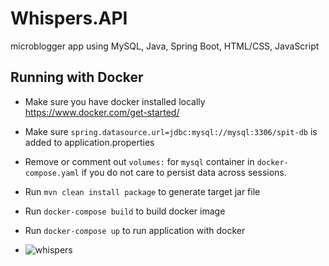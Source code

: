 # Whispers.API

microblogger app using MySQL, Java, Spring Boot, HTML/CSS, JavaScript

## Running with Docker
* Make sure you have docker installed locally https://www.docker.com/get-started/
* Make sure `spring.datasource.url=jdbc:mysql://mysql:3306/spit-db` is added to application.properties
* Remove or comment out `volumes:` for `mysql` container in `docker-compose.yaml` if you do not care to persist data across sessions.
* Run `mvn clean install package` to generate target jar file
* Run `docker-compose build` to build docker image
* Run `docker-compose up` to run application with docker

* ![whispers](https://github.com/user-attachments/assets/6f067508-797f-4561-96c1-5891bdac0c24)

